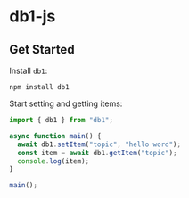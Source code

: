 # db1-js

## Get Started

Install `db1`:

```text
npm install db1
```

Start setting and getting items:

```js
import { db1 } from "db1";

async function main() {
  await db1.setItem("topic", "hello word");
  const item = await db1.getItem("topic");
  console.log(item);
}

main();
```
